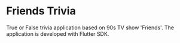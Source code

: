 # Friends Trivia

True or False trivia application based on 90s TV show 'Friends'.
The application is developed with Flutter SDK.
